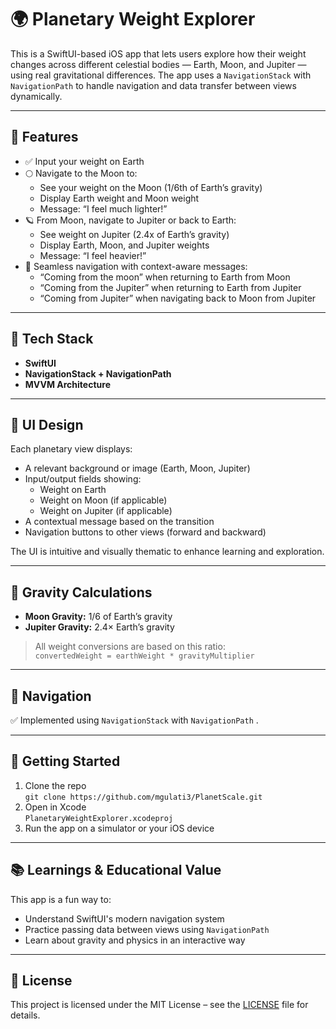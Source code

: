 # 🌍 Planetary Weight Explorer

This is a SwiftUI-based iOS app that lets users explore how their weight changes across different celestial bodies — Earth, Moon, and Jupiter — using real gravitational differences. The app uses a `NavigationStack` with `NavigationPath` to handle navigation and data transfer between views dynamically.

---

## 🚀 Features

- ✅ Input your weight on Earth
- 🌕 Navigate to the Moon to:
  - See your weight on the Moon (1/6th of Earth’s gravity)
  - Display Earth weight and Moon weight
  - Message: “I feel much lighter!”
- 🪐 From Moon, navigate to Jupiter or back to Earth:
  - See weight on Jupiter (2.4x of Earth’s gravity)
  - Display Earth, Moon, and Jupiter weights
  - Message: “I feel heavier!”
- 🔄 Seamless navigation with context-aware messages:
  - “Coming from the moon” when returning to Earth from Moon
  - “Coming from the Jupiter” when returning to Earth from Jupiter
  - “Coming from Jupiter” when navigating back to Moon from Jupiter

---

## 🧪 Tech Stack

- **SwiftUI**
- **NavigationStack + NavigationPath**
- **MVVM Architecture**

---

## 📱 UI Design

Each planetary view displays:

- A relevant background or image (Earth, Moon, Jupiter)
- Input/output fields showing:
  - Weight on Earth
  - Weight on Moon (if applicable)
  - Weight on Jupiter (if applicable)
- A contextual message based on the transition
- Navigation buttons to other views (forward and backward)

The UI is intuitive and visually thematic to enhance learning and exploration.

---

## 🌌 Gravity Calculations

- **Moon Gravity:** 1/6 of Earth’s gravity
- **Jupiter Gravity:** 2.4× Earth’s gravity

> All weight conversions are based on this ratio:  
> `convertedWeight = earthWeight * gravityMultiplier`

---

## 🧭 Navigation 

✅ Implemented using `NavigationStack` with `NavigationPath` .  

---

## 🔧 Getting Started

1. Clone the repo  
   `git clone https://github.com/mgulati3/PlanetScale.git`
2. Open in Xcode  
   `PlanetaryWeightExplorer.xcodeproj`
3. Run the app on a simulator or your iOS device

---

## 📚 Learnings & Educational Value

This app is a fun way to:

- Understand SwiftUI's modern navigation system
- Practice passing data between views using `NavigationPath`
- Learn about gravity and physics in an interactive way

---

## 📄 License

This project is licensed under the MIT License – see the [LICENSE](LICENSE) file for details.
